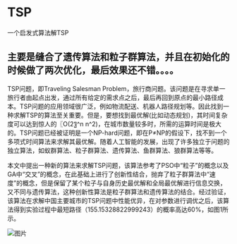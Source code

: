 # TSP
一个启发式算法解TSP

## 主要是缝合了遗传算法和粒子群算法，并且在初始化的时候做了两次优化，最后效果还不错。。。。
TSP问题，即Traveling Salesman Problem，旅行商问题。该问题是在寻求单一旅行者由起点出发，通过所有给定的需求点之后，最后再回到原点的最小路径成本。TSP问题的应用领域很广泛，例如物流配送、机器人路径规划等。因此找到一种求解TSP的算法至关重要。但是，要想找到最优解(比如动态规划)，其时间复杂度可以达到惊人的〖O(2〗^n n^2)，在城市数量较多时，所需的运算时间是极大的。TSP问题已经被证明是一个NP-hard问题，即在P≠NP的假设下，找不到一个多项式时间算法来求解其最优解。随着人工智能的发展，出现了许多独立于问题的独立算法，如蚁群算法、粒子群算法、遗传算法、鱼群算法、狼群算法等等。
  
本文中提出一种新的算法来求解TSP问题，该算法参考了PSO中“粒子”的概念以及GA中“交叉”的概念，在此基础上进行了创新性结合，抛弃了粒子群算法中“速度”的概念，但是保留了某个粒子与自身历史最优解和全局最优解进行信息交换，又不同与遗传算法，这种创新性算法是粒子群算法和遗传算法的结合。经过验证，该算法在求解中国主要城市的TSP问题中性能优异，在对参数进行调优之后，该算法得到实验过程中最短路径（155.15328822999243）的概率高达60%，如图1所示。  
  
![图片](https://user-images.githubusercontent.com/126166790/226162884-d18715ad-e206-4d5b-9ff2-050c221444ca.png)

